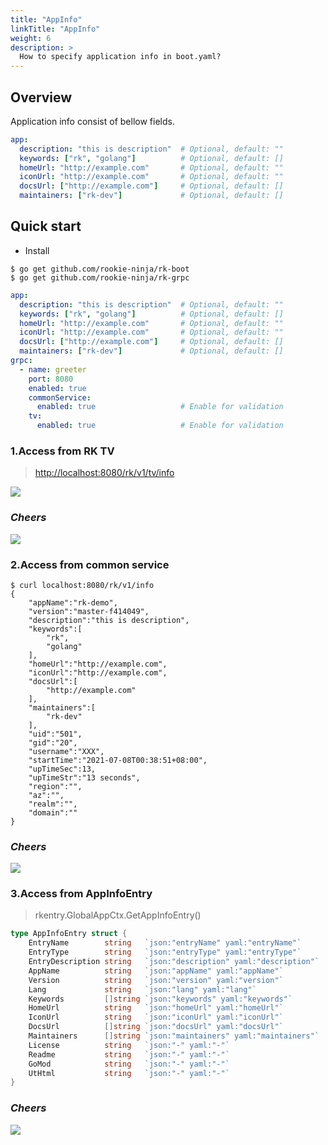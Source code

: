 ```yaml
---
title: "AppInfo"
linkTitle: "AppInfo"
weight: 6
description: >
  How to specify application info in boot.yaml?
---
```


## Overview
Application info consist of bellow fields.

```yaml
app:
  description: "this is description"  # Optional, default: ""
  keywords: ["rk", "golang"]          # Optional, default: []
  homeUrl: "http://example.com"       # Optional, default: ""
  iconUrl: "http://example.com"       # Optional, default: ""
  docsUrl: ["http://example.com"]     # Optional, default: []
  maintainers: ["rk-dev"]             # Optional, default: []
```

## Quick start
- Install

```shell script
$ go get github.com/rookie-ninja/rk-boot
$ go get github.com/rookie-ninja/rk-grpc
```

```yaml
app:
  description: "this is description"  # Optional, default: ""
  keywords: ["rk", "golang"]          # Optional, default: []
  homeUrl: "http://example.com"       # Optional, default: ""
  iconUrl: "http://example.com"       # Optional, default: ""
  docsUrl: ["http://example.com"]     # Optional, default: []
  maintainers: ["rk-dev"]             # Optional, default: []
grpc:
  - name: greeter
    port: 8080
    enabled: true
    commonService:
      enabled: true                   # Enable for validation
    tv: 
      enabled: true                   # Enable for validation
```

### 1.Access from RK TV
> [http://localhost:8080/rk/v1/tv/info](http://localhost:8080/rk/v1/tv/info)

![](/bootstrapper/user-guide/grpc-golang/advanced/app-info.png)

### _**Cheers**_
![](/bootstrapper/user-guide/cheers.png)

### 2.Access from common service
```shell script
$ curl localhost:8080/rk/v1/info
{
    "appName":"rk-demo",
    "version":"master-f414049",
    "description":"this is description",
    "keywords":[
        "rk",
        "golang"
    ],
    "homeUrl":"http://example.com",
    "iconUrl":"http://example.com",
    "docsUrl":[
        "http://example.com"
    ],
    "maintainers":[
        "rk-dev"
    ],
    "uid":"501",
    "gid":"20",
    "username":"XXX",
    "startTime":"2021-07-08T00:38:51+08:00",
    "upTimeSec":13,
    "upTimeStr":"13 seconds",
    "region":"",
    "az":"",
    "realm":"",
    "domain":""
}
```

### _**Cheers**_
![](/bootstrapper/user-guide/cheers.png)

### 3.Access from AppInfoEntry
> rkentry.GlobalAppCtx.GetAppInfoEntry()

```go
type AppInfoEntry struct {
	EntryName        string   `json:"entryName" yaml:"entryName"`
	EntryType        string   `json:"entryType" yaml:"entryType"`
	EntryDescription string   `json:"description" yaml:"description"`
	AppName          string   `json:"appName" yaml:"appName"`
	Version          string   `json:"version" yaml:"version"`
	Lang             string   `json:"lang" yaml:"lang"`
	Keywords         []string `json:"keywords" yaml:"keywords"`
	HomeUrl          string   `json:"homeUrl" yaml:"homeUrl"`
	IconUrl          string   `json:"iconUrl" yaml:"iconUrl"`
	DocsUrl          []string `json:"docsUrl" yaml:"docsUrl"`
	Maintainers      []string `json:"maintainers" yaml:"maintainers"`
	License          string   `json:"-" yaml:"-"`
	Readme           string   `json:"-" yaml:"-"`
	GoMod            string   `json:"-" yaml:"-"`
	UtHtml           string   `json:"-" yaml:"-"`
}
```

### _**Cheers**_
![](/bootstrapper/user-guide/cheers.png)